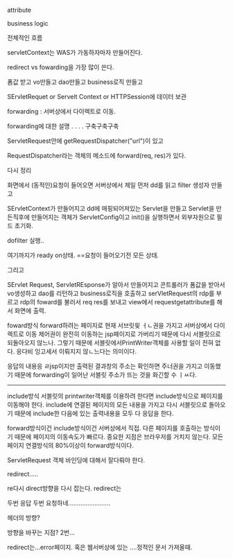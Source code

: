 attribute

business logic

전체적인 흐름

servletContext는 WAS가 가동하자마자 만들어진다. 



redirect vs fowarding을 가장 많이 쓴다. 


폼값 받고
vo만들고 
dao만들고
business로직 만들고

SErvletRequet or Servelt Context or HTTPSession에 데이터 보관

forwarding : 서버상에서 다이렉트로 이동. 

forwarding에 대한 설명 . . . . 구축구축구축

ServletRequest안에 getRequestDispatcher("url")이 있고


RequestDispatcher라는 객체의 메소드에 forward(req, res)가 있다. 


다시 정리

화면에서 (동적인)요청이 들어오면
서버상에서 제일 먼저 dd를 읽고
filter 생성자 만들고

SErvletContext가 만들어지고
dd에 매핑되어져있는 Servlet을 만들고
Servlet을 만든직후에 만들어지는 객체가 ServletConfig이고
init()을 실행하면서 외부자원으로 필드 초기화.

dofilter 실행.. 

여기까지가 ready on상태. ==요청이 들어오기전 모든 상태. 

그리고

SErvlet Request, ServletREsponse가 알아서 만들어지고
콘트롤러가 폼값을 받아서
vo생성하고
dao를 리턴하고
business로직을 호출하고 serVletRequest의 rdp를 부르고 rdp의 foward를 불러서 req res를 보내고 view에서 requestgetattribute를 해서 화면에 출력.


foward방식
forward하려는 페이지로 현재 서브릿읮 ㅓㄴ권을 가지고 서버상에서 다이렉트로 이동
제어권이 완전히 이동하는 jsp페이지로 가버리기 때문에 다시 서블릿으로 되돌아오지 않느나. 그렇기 때문에 서블릿에서PrintWriter객체를 사용할 일이 전혀 없다. 응다비 잉고세서 이뤄지지 않ㄴ느다는 의미이다. 

응답의 내용응 ㄹjsp이지만 
출력된 결과창의 주소는 확인하면 주너권을 가지고 이동했기 때문에 forwarding이 일어난 서블릿 주소가 뜨는 것을 화긴할 수 ㅣㅆ다. 

-----
include방식
서블릿의 printwriter객체를 이용하려 한다면 include방식으로 페이지를 이동해야 한다. include에 연결된 페이지의 모든 내용을 가지고 다시 서블릿으로 돌아오기 때문에 include한 다음에 있는 출력내용을 모두 다 응답을 한다. 

forward방식이건 include방식이건 서버상에서 직접. 다른 페이지를 호출하는 방식이기 때문에 페이지의 이동속도가 빠르다. 중요한 지점은 브라우저를 거치지 않는다.
모든 페이지 연결방식의 80%이상이 forward방식이다.

ServletRequest 객체 바인딩에 대해서 잘다뤄야 한다.

redirect.....

re다시 direct방향을 다시 잡는다. redirect는 

두번 응답 두번 요청하네........................

헤더의 방향?

방향을 바꾸는 지점? 2번...


redirect는...error페이지. 혹은 웹서버상에 있는 ....정적인 문서 가져올때. 